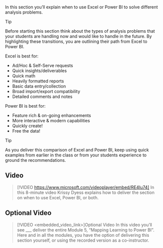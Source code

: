 In this section you’ll explain when to use Excel or Power BI to solve different analysis problems. 

> [!TIP]
>Before starting this section think about the types of analysis problems that your students are handling now and would like to handle in the future. By highlighting these transitions, you are outlining their path from Excel to Power BI.


Excel is best for:
- Ad/Hoc & Self-Serve requests
- Quick insights/deliverables
- Quick math
- Heavily formatted reports
- Basic data entry/collection
- Broad import/export compatibility
- Detailed comments and notes


Power BI is best for:
- Feature rich & on-going enhancements 
- More interactive & modern capabilities
- Quickly create!
- Free the data!

> [!TIP]
> As you deliver this comparison of Excel and Power BI, keep using quick examples from earlier in the class or from your students experience to ground the recommendations.

## Video
> [!VIDEO https://www.microsoft.com/videoplayer/embed/RE4Iu74] In this 8-minute video Krissy Dyess explains how to deliver the section on when to use Excel, Power BI, or both. 

## Optional Video
> [!VIDEO <embedded_video_link>]Optional Video
> In this video you’ll see ___ deliver the entire Module 5, “Mapping Learning to Power BI”. Here and in all the modules, you have the option of delivering this section yourself, or using the recorded version as a co-instructor.

